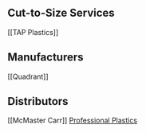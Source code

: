 ## Cut-to-Size Services
[[TAP Plastics]]


## Manufacturers
[[Quadrant]]

## Distributors
[[McMaster Carr]]
[Professional Plastics](http://www.professionalplastics.com/)